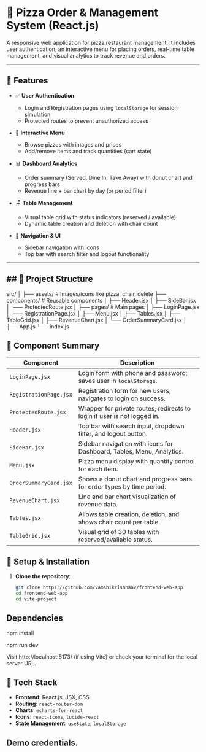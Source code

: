 # 🍕 Pizza Order & Management System (React.js)

A responsive web application for pizza restaurant management. It includes user authentication, an interactive menu for placing orders, real-time table management, and visual analytics to track revenue and orders.

---

## 📌 Features

- ✅ **User Authentication**
  - Login and Registration pages using `localStorage` for session simulation
  - Protected routes to prevent unauthorized access

- 🍕 **Interactive Menu**
  - Browse pizzas with images and prices
  - Add/remove items and track quantities (cart state)

- 📊 **Dashboard Analytics**
  - Order summary (Served, Dine In, Take Away) with donut chart and progress bars
  - Revenue line + bar chart by day (or period filter)

- 🪑 **Table Management**
  - Visual table grid with status indicators (reserved / available)
  - Dynamic table creation and deletion with chair count

- 🧭 **Navigation & UI**
  - Sidebar navigation with icons
  - Top bar with search filter and logout functionality

---





## ## 📁 Project Structure

src/
│
├── assets/ # Images/icons like pizza, chair, delete
├── components/ # Reusable components
│ ├── Header.jsx
│ ├── SideBar.jsx
│ ├── ProtectedRoute.jsx
│
├── pages/ # Main pages
│ ├── LoginPage.jsx
│ ├── RegistrationPage.jsx
│ ├── Menu.jsx
│ ├── Tables.jsx
│ ├── TableGrid.jsx
│ ├── RevenueChart.jsx
│ └── OrderSummaryCard.jsx
│
├── App.js
└── index.js
## 🧩 Component Summary

| Component              | Description                                                              |
| ---------------------- | ------------------------------------------------------------------------ |
| `LoginPage.jsx`        | Login form with phone and password; saves user in `localStorage`.        |
| `RegistrationPage.jsx` | Registration form for new users; navigates to login on success.          |
| `ProtectedRoute.jsx`   | Wrapper for private routes; redirects to login if user is not logged in. |
| `Header.jsx`           | Top bar with search input, dropdown filter, and logout button.           |
| `SideBar.jsx`          | Sidebar navigation with icons for Dashboard, Tables, Menu, Analytics.    |
| `Menu.jsx`             | Pizza menu display with quantity control for each item.                  |
| `OrderSummaryCard.jsx` | Shows a donut chart and progress bars for order types by time period.    |
| `RevenueChart.jsx`     | Line and bar chart visualization of revenue data.                        |
| `Tables.jsx`           | Allows table creation, deletion, and shows chair count per table.        |
| `TableGrid.jsx`        | Visual grid of 30 tables with reserved/available status.                 |


## 🔧 Setup & Installation

1. **Clone the repository**:
   ```bash
   git clone https://github.com/vamshikrishnaav/frontend-web-app
   cd frontend-web-app
   cd vite-project

## Dependencies
npm install

npm run dev

Visit http://localhost:5173/ (if using Vite) or check your terminal for the local server URL.

## 🚀 Tech Stack

- **Frontend**: React.js, JSX, CSS
- **Routing**: `react-router-dom`
- **Charts**: `echarts-for-react`
- **Icons**: `react-icons`, `lucide-react`
- **State Management**: `useState`, `localStorage`


## Demo credentials.


